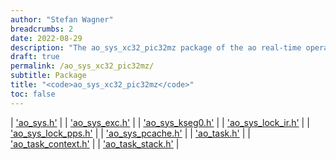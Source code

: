 ```yaml
---
author: "Stefan Wagner"
breadcrumbs: 2
date: 2022-08-29
description: "The ao_sys_xc32_pic32mz package of the ao real-time operating system."
draft: true
permalink: /ao_sys_xc32_pic32mz/ 
subtitle: Package
title: "<code>ao_sys_xc32_pic32mz</code>"
toc: false
---
```


| ['ao_sys.h'](ao_sys.h.md) |
| ['ao_sys_exc.h'](ao_sys_exc.h.md) |
| ['ao_sys_kseg0.h'](ao_sys_kseg0.h.md) |
| ['ao_sys_lock_ir.h'](ao_sys_lock_ir.h.md) |
| ['ao_sys_lock_pps.h'](ao_sys_lock_pps.h.md) |
| ['ao_sys_pcache.h'](ao_sys_pcache.h.md) |
| ['ao_task.h'](ao_task.h.md) |
| ['ao_task_context.h'](ao_task_context.h.md) |
| ['ao_task_stack.h'](ao_task_stack.h.md) |
